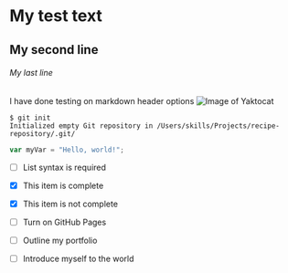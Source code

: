 # My test text #
## My second line ##
###### My last line ######

I have done testing on markdown header options
![Image of Yaktocat](https://octodex.github.com/images/yaktocat.png)


```
$ git init
Initialized empty Git repository in /Users/skills/Projects/recipe-repository/.git/
```
``` javascript
var myVar = "Hello, world!";
```
- [ ] List syntax is required
- [x] This item is complete
- [x] This item is not complete

- [ ] Turn on GitHub Pages
- [ ] Outline my portfolio
- [ ] Introduce myself to the world
